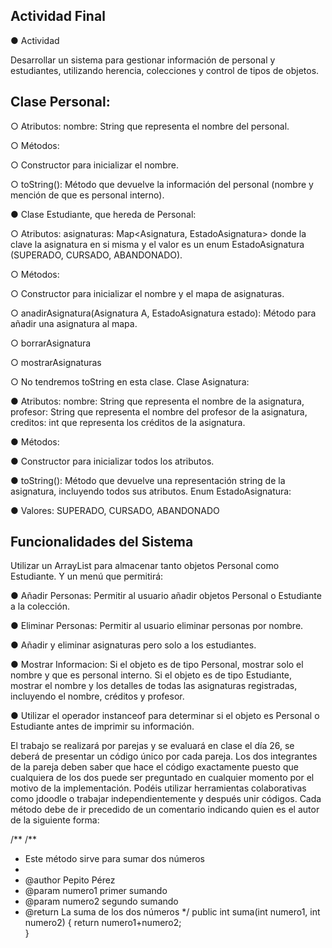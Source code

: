 ## Actividad Final 

● Actividad 

Desarrollar un sistema para gestionar información de personal y estudiantes, 
utilizando herencia, colecciones y control de tipos de objetos. 

## Clase Personal: 

○ Atributos: nombre: String que representa el nombre del personal. 

○ Métodos: 

○ Constructor para inicializar el nombre. 

○ toString(): Método que devuelve la información del personal (nombre y 
mención de que es personal interno). 

● Clase Estudiante, que hereda de Personal: 

○ Atributos: asignaturas: Map<Asignatura, EstadoAsignatura> donde la clave la 
asignatura en si misma y el valor es un enum EstadoAsignatura 
(SUPERADO, CURSADO, ABANDONADO). 

○ Métodos: 

○ Constructor para inicializar el nombre y el mapa de asignaturas. 

○ anadirAsignatura(Asignatura A, EstadoAsignatura estado): Método para 
añadir una asignatura al mapa. 

○ borrarAsignatura 

○ mostrarAsignaturas 

○ No tendremos toString en esta clase. 
Clase Asignatura: 

● Atributos: nombre: String que representa el nombre de la asignatura, profesor: String 
que representa el nombre del profesor de la asignatura, creditos: int que representa 
los créditos de la asignatura. 

● Métodos: 

● Constructor para inicializar todos los atributos. 

● toString(): Método que devuelve una representación string de la asignatura, 
incluyendo todos sus atributos. 
Enum EstadoAsignatura: 

● Valores: SUPERADO, CURSADO, ABANDONADO 

## Funcionalidades del Sistema 

Utilizar un ArrayList<Personal> para almacenar tanto objetos Personal como Estudiante. Y 
un menú que permitirá: 

● Añadir Personas: Permitir al usuario añadir objetos Personal o Estudiante a la 
colección. 

● Eliminar Personas: Permitir al usuario eliminar personas por nombre. 

● Añadir y eliminar asignaturas pero solo a los estudiantes. 

● Mostrar Informacion: Si el objeto es de tipo Personal, mostrar solo el nombre y que 
es personal interno. Si el objeto es de tipo Estudiante, mostrar el nombre y los 
detalles de todas las asignaturas registradas, incluyendo el nombre, créditos y 
profesor. 

● Utilizar el operador instanceof para determinar si el objeto es Personal o Estudiante 
antes de imprimir su información. 

El trabajo se realizará por parejas y se evaluará en clase el día 26, se deberá de presentar 
un código único por cada pareja. Los dos integrantes de la pareja deben saber que hace el 
código exactamente puesto que cualquiera de los dos puede ser preguntado en cualquier 
momento por el motivo de la implementación. 
Podéis utilizar herramientas colaborativas como jdoodle o trabajar independientemente y 
después unir códigos. 
Cada método debe de ir precedido de un comentario indicando quien es el autor de la 
siguiente forma: 

/** 
/** 
* Este método sirve para sumar dos números 
*  
* @author Pepito Pérez 
* @param numero1  primer sumando 
* @param numero2 segundo sumando 
* @return La suma de los dos números 
*/ 
public int suma(int numero1, int numero2) { 
return numero1+numero2;  
} 

